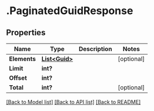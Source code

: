 # .PaginatedGuidResponse
## Properties

Name | Type | Description | Notes
------------ | ------------- | ------------- | -------------
**Elements** | [**List&lt;Guid&gt;**](Guid.md) |  | [optional] 
**Limit** | **int?** |  | 
**Offset** | **int?** |  | 
**Total** | **int?** |  | [optional] 

[[Back to Model list]](../README.md#documentation-for-models) [[Back to API list]](../README.md#documentation-for-api-endpoints) [[Back to README]](../README.md)

